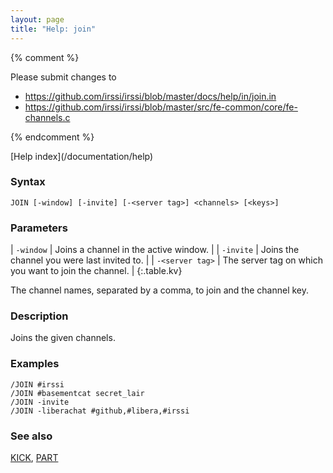 ```yaml
---
layout: page
title: "Help: join"
---
```


{% comment %}

Please submit changes to
- https://github.com/irssi/irssi/blob/master/docs/help/in/join.in
- https://github.com/irssi/irssi/blob/master/src/fe-common/core/fe-channels.c


{% endcomment %}
<nav markdown="1">
[Help index](/documentation/help)
</nav>

### Syntax ###

<div class="highlight irssisyntax"><pre style="\-\-cmdlen:4ch"><code><span class="synB">JOIN</span> <span class="syn10">[<span class="syn">-window</span>]</span> <span class="syn10">[<span class="syn">-invite</span>]</span> <span class="syn10">[<span class="syn">-</span><span class="syn09">&lt;server tag></span>]</span> <span class="synB05">&lt;channels></span> <span class="syn10">[<span class="syn09">&lt;keys></span>]</span></code></pre></div>



### Parameters ###


| `-window` | Joins a channel in the active window. |
| `-invite` | Joins the channel you were last invited to. |
| `-<server tag>` | The server tag on which you want to join the channel. |
{:.table.kv}

The channel names, separated by a comma, to join and the channel key.

### Description ###

Joins the given channels.

### Examples ###

    /JOIN #irssi
    /JOIN #basementcat secret_lair
    /JOIN -invite
    /JOIN -liberachat #github,#libera,#irssi

### See also ###
[KICK](/documentation/help/kick), [PART](/documentation/help/part)

